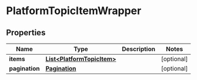 

# PlatformTopicItemWrapper


## Properties

Name | Type | Description | Notes
------------ | ------------- | ------------- | -------------
**items** | [**List&lt;PlatformTopicItem&gt;**](PlatformTopicItem.md) |  |  [optional]
**pagination** | [**Pagination**](Pagination.md) |  |  [optional]



